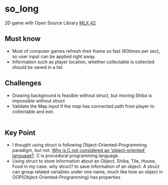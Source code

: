 # so_long
2D game with Open Source Library [MLX 42](https://github.com/codam-coding-college/MLX42/blob/master/docs/Textures.md)

## Must know
* Most of computer games refresh their frame so fast (60times per sec), so user input can be applied right away.
* Information such as player location, whether collectable is collected should be saved in a list.

## Challenges
* Drawing background is feasible without struct, but moving Shiba is impossible without struct
* Validate the Map input if the map has connected path from player to collectable and exit.
<br/><br/>


## Key Point
* I thought using struct is following Object-Oriented-Programming paradigm, but not. [Why is C not considered an 'object-oriented' language?](https://softwareengineering.stackexchange.com/questions/113533/why-is-c-not-considered-an-object-oriented-language). C is procedural programming language.
* Using struct to store information about an Object. Shiba, Tile, House, Food in my case. why struct? to save information of an object. A struct can group related variables under one name, much like how an object in OOP(Object-Oriented-Programming) has properties
